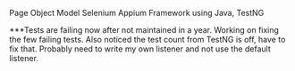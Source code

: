 Page Object Model Selenium Appium Framework using Java, TestNG

***Tests are failing now after not maintained in a year. Working on fixing the few failing tests. Also noticed the test count from TestNG is off, have to fix that. Probably need to write my own listener and not use the default listener.
